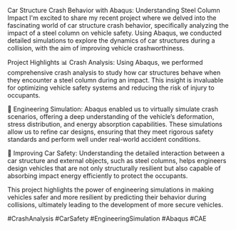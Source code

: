 Car Structure Crash Behavior with Abaqus: Understanding Steel Column Impact
I'm excited to share my recent project where we delved into the fascinating world of car structure crash behavior, specifically analyzing the impact of a steel column on vehicle safety. Using Abaqus, we conducted detailed simulations to explore the dynamics of car structures during a collision, with the aim of improving vehicle crashworthiness.

Project Highlights
📊 Crash Analysis:
Using Abaqus, we performed comprehensive crash analysis to study how car structures behave when they encounter a steel column during an impact. This insight is invaluable for optimizing vehicle safety systems and reducing the risk of injury to occupants.

🚗 Engineering Simulation:
Abaqus enabled us to virtually simulate crash scenarios, offering a deep understanding of the vehicle’s deformation, stress distribution, and energy absorption capabilities. These simulations allow us to refine car designs, ensuring that they meet rigorous safety standards and perform well under real-world accident conditions.

🔧 Improving Car Safety:
Understanding the detailed interaction between a car structure and external objects, such as steel columns, helps engineers design vehicles that are not only structurally resilient but also capable of absorbing impact energy efficiently to protect the occupants.

This project highlights the power of engineering simulations in making vehicles safer and more resilient by predicting their behavior during collisions, ultimately leading to the development of more secure vehicles.

#CrashAnalysis #CarSafety #EngineeringSimulation #Abaqus #CAE
